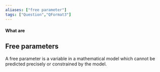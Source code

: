 ```yaml
---
aliases: ["free parameter"]
tags: ["Question","QFormat3"]
---
```


#### What are
## Free parameters
A free parameter is a variable in a mathematical model which cannot be predicted precisely or constrained by the model.